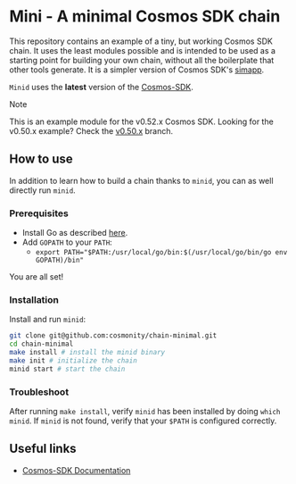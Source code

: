 # Mini - A minimal Cosmos SDK chain

This repository contains an example of a tiny, but working Cosmos SDK chain.
It uses the least modules possible and is intended to be used as a starting point for building your own chain, without all the boilerplate that other tools generate. It is a simpler version of Cosmos SDK's [simapp](https://github.com/cosmos/cosmos-sdk/tree/main/simapp).

`Minid` uses the **latest** version of the [Cosmos-SDK](https://github.com/cosmos/cosmos-sdk).

> [!NOTE]
> This is an example module for the v0.52.x Cosmos SDK. Looking for the v0.50.x example? Check the [v0.50.x](https://github.com/cosmonity/chain-minimal/tree/v0.50.x) branch.

## How to use

In addition to learn how to build a chain thanks to `minid`, you can as well directly run `minid`.

### Prerequisites

* Install Go as described [here](https://go.dev/doc/install).
* Add `GOPATH` to your `PATH`:
  * `export PATH="$PATH:/usr/local/go/bin:$(/usr/local/go/bin/go env GOPATH)/bin"`

You are all set!

### Installation

Install and run `minid`:

```sh
git clone git@github.com:cosmonity/chain-minimal.git
cd chain-minimal
make install # install the minid binary
make init # initialize the chain
minid start # start the chain
```

### Troubleshoot

After running `make install`, verify `minid` has been installed by doing `which minid`.
If `minid` is not found, verify that your `$PATH` is configured correctly.

## Useful links

* [Cosmos-SDK Documentation](https://docs.cosmos.network/)
